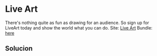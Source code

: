 # Live Art

There's nothing quite as fun as drawing for an audience. So sign up for LiveArt today and show the world what you can do. Site: [Live Art](http://saturn.picoctf.net:50095/) Bundle: [here](https://artifacts.picoctf.net/c/341/bundle.tar.gz)


## Solucion

